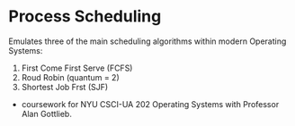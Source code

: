 # Process Scheduling 

Emulates three of the main scheduling algorithms within modern Operating Systems:
1. First Come First Serve (FCFS)
2. Roud Robin (quantum = 2)
3. Shortest Job Frst (SJF)



- coursework for NYU CSCI-UA 202 Operating Systems with Professor Alan Gottlieb.
